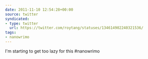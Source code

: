 ```yaml
---
date: 2011-11-10 12:54:28+00:00
source: twitter
syndicated:
- type: twitter
  url: https://twitter.com/roytang/statuses/134614902240321536/
tags:
- nanowrimo
---
```


I'm starting to get too lazy for this #nanowrimo